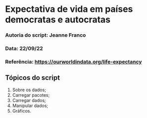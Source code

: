 # Expectativa de vida em países democratas e autocratas

### Autoria do script: Jeanne Franco
### Data: 22/09/22
### Referência: https://ourworldindata.org/life-expectancy

## Tópicos do script

1. Sobre os dados;
2. Carregar pacotes;
3. Carregar dados;
4. Manipular dados;
5. Gráficos.
